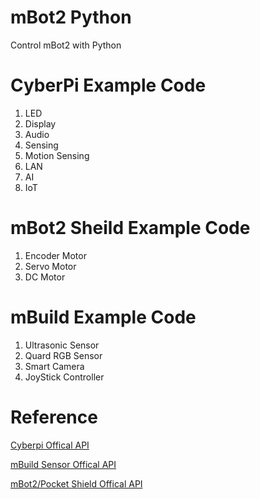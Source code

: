 # mBot2 Python
Control mBot2 with Python

# CyberPi Example Code

1. LED
2. Display
3. Audio
4. Sensing
5. Motion Sensing
6. LAN
7. AI
8. IoT

# mBot2 Sheild Example Code

1. Encoder Motor
2. Servo Motor
3. DC Motor

# mBuild Example Code

1. Ultrasonic Sensor
2. Quard RGB Sensor
3. Smart Camera
4. JoyStick Controller 


# Reference 

[Cyberpi Offical API](https://education.makeblock.com/help/mblock-python-editor-python-api-documentation-for-cyberpi/)

[mBuild Sensor Offical API](https://education.makeblock.com/help/mblock-python-editor-apis-for-mbuild-modules/)

[mBot2/Pocket Shield Offical API](https://education.makeblock.com/help/mblock-python-editor-apis-for-extension-boards/)
